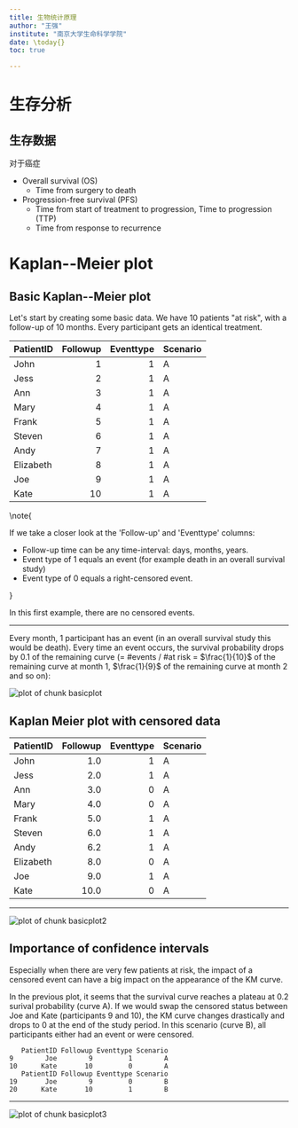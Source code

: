 ```yaml
---
title: 生物统计原理
author: "王强"
institute: "南京大学生命科学学院"
date: \today{}
toc: true

---
```







# 生存分析

## 生存数据

对于癌症

* Overall survival (OS)
  * Time from surgery to death
* Progression-free survival (PFS)
  * Time from start of treatment to progression, Time to progression (TTP)
  * Time from response to recurrence

# Kaplan--Meier plot

## Basic Kaplan--Meier plot

Let's start by creating some basic data. We have 10 patients "at risk", with a follow-up of 10
months. Every participant gets an identical treatment.



|PatientID | Followup| Eventtype|Scenario |
|:---------|--------:|---------:|:--------|
|John      |        1|         1|A        |
|Jess      |        2|         1|A        |
|Ann       |        3|         1|A        |
|Mary      |        4|         1|A        |
|Frank     |        5|         1|A        |
|Steven    |        6|         1|A        |
|Andy      |        7|         1|A        |
|Elizabeth |        8|         1|A        |
|Joe       |        9|         1|A        |
|Kate      |       10|         1|A        |

\note{

If we take a closer look at the 'Follow-up' and 'Eventtype' columns:

* Follow-up time can be any time-interval: days, months, years.
* Event type of 1 equals an event (for example death in an overall survival study)
* Event type of 0 equals a right-censored event.

}

In this first example, there are no censored events.

---

Every month, 1 participant has an event (in an overall survival study this would be death). Every
time an event occurs, the survival probability drops by 0.1 of the remaining curve (= #events / #at
risk = $\frac{1}{10}$ of the remaining curve at month 1, $\frac{1}{9}$ of the remaining curve at
month 2 and so on):

![plot of chunk basicplot](figure/basicplot-1.png)

## Kaplan Meier plot with censored data


|PatientID | Followup| Eventtype|Scenario |
|:---------|--------:|---------:|:--------|
|John      |      1.0|         1|A        |
|Jess      |      2.0|         1|A        |
|Ann       |      3.0|         0|A        |
|Mary      |      4.0|         0|A        |
|Frank     |      5.0|         1|A        |
|Steven    |      6.0|         1|A        |
|Andy      |      6.2|         1|A        |
|Elizabeth |      8.0|         0|A        |
|Joe       |      9.0|         1|A        |
|Kate      |     10.0|         0|A        |

---

![plot of chunk basicplot2](figure/basicplot2-1.png)


## Importance of confidence intervals

Especially when there are very few patients at risk, the impact of a censored event can have a big
impact on the appearance of the KM curve.

In the previous plot, it seems that the survival curve reaches a plateau at 0.2 surival probability
(curve A). If we would swap the censored status between Joe and Kate (participants 9 and 10), the KM
curve changes drastically and drops to 0 at the end of the study period. In this scenario (curve B),
all participants either had an event or were censored.



```
   PatientID Followup Eventtype Scenario
9        Joe        9         1        A
10      Kate       10         0        A
   PatientID Followup Eventtype Scenario
19       Joe        9         0        B
20      Kate       10         1        B
```

---

![plot of chunk basicplot3](figure/basicplot3-1.png)
